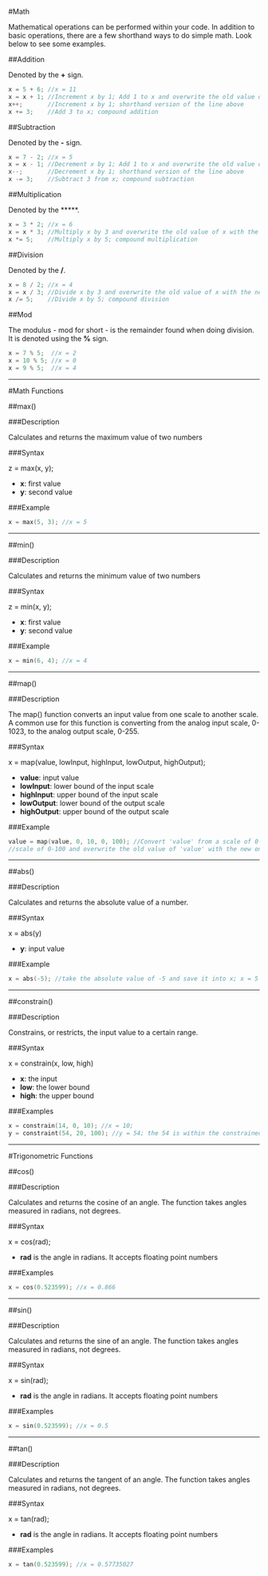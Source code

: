 #Math

Mathematical operations can be performed within your code. In addition to basic operations, there are a few shorthand ways to do simple math. Look below to see some examples.

##Addition

Denoted by the **+** sign.

```c++
x = 5 + 6; //x = 11
x = x + 1; //Increment x by 1; Add 1 to x and overwrite the old value of x with the new one
x++; 	   //Increment x by 1; shorthand version of the line above
x += 3;    //Add 3 to x; compound addition
```

##Subtraction

Denoted by the **-** sign.

```c++
x = 7 - 2; //x = 5 
x = x - 1; //Decrement x by 1; Add 1 to x and overwrite the old value of x with the new one
x--;       //Decrement x by 1; shorthand version of the line above
x -= 3;    //Subtract 3 from x; compound subtraction
```

##Multiplication

Denoted by the *****.

```c++
x = 3 * 2; //x = 6
x = x * 3; //Multiply x by 3 and overwrite the old value of x with the new one
x *= 5;    //Multiply x by 5; compound multiplication
```

##Division

Denoted by the **/**.

```c++
x = 8 / 2; //x = 4 
x = x / 3; //Divide x by 3 and overwrite the old value of x with the new one
x /= 5;    //Divide x by 5; compound division
```

##Mod

The modulus - mod for short - is the remainder found when doing division. It is denoted using the **%** sign. 

```c++
x = 7 % 5;  //x = 2 
x = 10 % 5; //x = 0
x = 9 % 5;  //x = 4
```

---

#Math Functions

##max()

###Description

Calculates and returns the maximum value of two numbers

###Syntax

z = max(x, y); 

* **x**: first value
* **y**: second value

###Example

```c++
x = max(5, 3); //x = 5
```

---

##min()

###Description

Calculates and returns the minimum value of two numbers

###Syntax

z = min(x, y); 

* **x**: first value
* **y**: second value

###Example

```c++
x = min(6, 4); //x = 4
```

---

##map()

###Description

The map() function converts an input value from one scale to another scale. A common use for this function is converting from the analog input scale, 0-1023, to the analog output scale, 0-255.

###Syntax

x = map(value, lowInput, highInput, lowOutput, highOutput);

* **value**: input value
* **lowInput**: lower bound of the input scale
* **highInput**: upper bound of the input scale
* **lowOutput**: lower bound of the output scale
* **highOutput**: upper bound of the output scale

###Example

```c++
value = map(value, 0, 10, 0, 100); //Convert 'value' from a scale of 0-10 to a 
//scale of 0-100 and overwrite the old value of 'value' with the new one
```

---

##abs()

###Description

Calculates and returns the absolute value of a number.

###Syntax

x = abs(y)

* **y**: input value

###Example

```c++
x = abs(-5); //take the absolute value of -5 and save it into x; x = 5
```

---

##constrain()

###Description

Constrains, or restricts, the input value to a certain range.

###Syntax

x = constrain(x, low, high)

* **x**: the input
* **low**: the lower bound
* **high**: the upper bound

###Examples

```c++
x = constrain(14, 0, 10); //x = 10; 
y = constraint(54, 20, 100); //y = 54; the 54 is within the constrained range
```  

---

#Trigonometric Functions

##cos()

###Description

Calculates and returns the cosine of an angle. The function takes angles measured in radians, not degrees.

###Syntax

x = cos(rad);

* **rad** is the angle in radians. It accepts floating point numbers

###Examples

```c++
x = cos(0.523599); //x = 0.866
```

---

##sin()

###Description

Calculates and returns the sine of an angle. The function takes angles measured in radians, not degrees.

###Syntax

x = sin(rad);

* **rad** is the angle in radians. It accepts floating point numbers

###Examples

```c++
x = sin(0.523599); //x = 0.5
```

---

##tan()

###Description

Calculates and returns the tangent of an angle. The function takes angles measured in radians, not degrees.

###Syntax

x = tan(rad);

* **rad** is the angle in radians. It accepts floating point numbers

###Examples

```c++
x = tan(0.523599); //x = 0.57735027
```